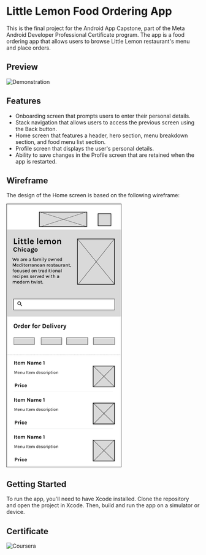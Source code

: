 # Little Lemon Food Ordering App
This is the final project for the Android App Capstone, part of the Meta Android Developer Professional Certificate program. The app is a food ordering app that allows users to browse Little Lemon restaurant's menu and place orders.

## Preview
![Demonstration](https://user-images.githubusercontent.com/93353925/227747468-3e923704-873f-4a06-8bbb-8fad77580034.gif)
## Features
- Onboarding screen that prompts users to enter their personal details.
- Stack navigation that allows users to access the previous screen using the Back button.
- Home screen that features a header, hero section, menu breakdown section, and food menu list section.
- Profile screen that displays the user's personal details.
- Ability to save changes in the Profile screen that are retained when the app is restarted.
## Wireframe
The design of the Home screen is based on the following wireframe:

<img width="300" alt="Wireframe" src="https://github.com/amed991121/little-lemon/blob/main/Wireframe.png">

## Getting Started
To run the app, you'll need to have Xcode installed. Clone the repository and open the project in Xcode. Then, build and run the app on a simulator or device.

## Certificate
![Coursera](https://github.com/e-vakker/little-lemon-app/assets/93353925/15def6d4-74cb-4b93-b958-719b62cf4a6c)
